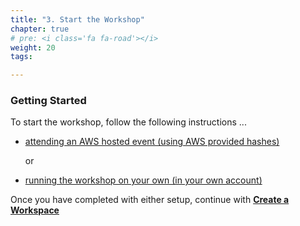 ```yaml
---
title: "3. Start the Workshop"
chapter: true
# pre: <i class='fa fa-road'></i>
weight: 20
tags:

---
```


### Getting Started


To start the workshop, follow the following instructions ...


* [attending an AWS hosted event (using AWS provided hashes)](020_prerequisites/aws_event.html) 
  
  or

* [running the workshop on your own (in your own account)](020_prerequisites/self_paced.html)

Once you have completed with either setup, continue with [**Create a Workspace**](020_prerequisites/workspace.html)
